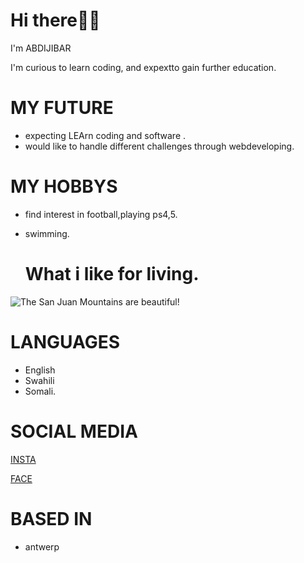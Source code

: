 # Hi there👋🏻

I'm ABDIJIBAR

I'm curious to learn coding,
and expextto gain further education.

# MY FUTURE

- expecting LEArn coding and software .
- would like to handle different challenges through webdeveloping.

# MY HOBBYS

- find interest in football,playing ps4,5.
- swimming.
   

   # What i like for living.

![The San Juan Mountains are beautiful!](/assets/images/san-juan-mountains.jpg "San Juan Mountains")

# LANGUAGES

- English
- Swahili
- Somali.

# SOCIAL MEDIA

[INSTA](https://www.instagram.com/abdijabbar_shire/)

[FACE](https://www.facebook.com/abdimahad.samatar/)



#  BASED IN 

* antwerp 






















